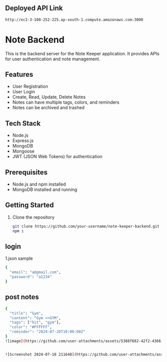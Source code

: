 ## Deployed API Link
```bash
http://ec2-3-108-252-225.ap-south-1.compute.amazonaws.com:3000
```
# Note  Backend

This is the backend server for the Note Keeper application. It provides APIs for user authentication and note management.

## Features

- User Registration
- User Login
- Create, Read, Update, Delete Notes
- Notes can have multiple tags, colors, and reminders
- Notes can be archived and trashed

## Tech Stack

- Node.js
- Express.js
- MongoDB
- Mongoose
- JWT (JSON Web Tokens) for authentication

## Prerequisites

- Node.js and npm installed
- MongoDB installed and running

## Getting Started

1. Clone the repository
   ```bash
   git clone https://github.com/your-username/note-keeper-backend.git
   npm i

## login 
1.json sample 
```bash
{
  "email": "a@gmail.com",
  "password": "a1234"
}
```

## post notes
```bash
{
  "title": "Gym",
  "content": "Gym >>GYM",
  "tags": ["hit", "gym"],
  "color": "#FFFFFF",
  "reminder": "2024-07-20T10:00:00Z"
}
![image](https://github.com/user-attachments/assets/5388f682-42f2-4366-8ddc-b0b87f21354f)


![Screenshot 2024-07-18 211648](https://github.com/user-attachments/assets/6d6723e6-6be8-414d-9d30-bf68db8994da)
